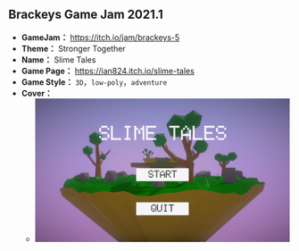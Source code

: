 ## Brackeys Game Jam 2021.1

* **GameJam：** https://itch.io/jam/brackeys-5
* **Theme：** Stronger Together
* **Name：** Slime Tales
* **Game Page：** https://ian824.itch.io/slime-tales
* **Game Style：** `3D`，`low-poly`，`adventure`
* **Cover：** 
  * ![](Pics/Cover.PNG)

